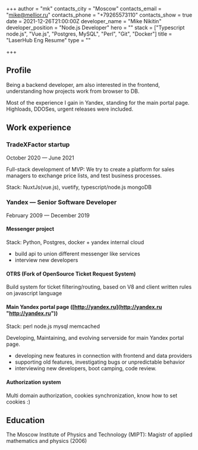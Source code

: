 +++
author = "mk"
contacts_city = "Moscow"
contacts_email = "mike@mellior.ru"
contacts_phone = "+79265573110"
contacts_show = true
date = 2021-12-26T21:00:00Z
developer_name = "Mike Nikitin"
developer_position = "Node.js Developer"
hero = ""
stack = ["Typescript node.js", "Vue.js", "Postgres, MySQL", "Perl", "Git", "Docker"]
title = "LaserHub Eng Resume"
type = ""

+++
## Profile

Being a backend developer, am also interested in the frontend, understanding how projects work from browser to DB.

Most of the experience I gain in Yandex, standing for the main portal page. Highloads, DDOSes, urgent releases were included.

## Work experience

### **TradeXFactor startup**

October 2020 — June 2021

Full-stack development of MVP: We try to create a platform for sales managers to exchange price lists, and test business processes.

Stack: NuxtJs(vue.js), vuetify, typescript/node.js mongoDB

### **Yandex** — Senior Software Developer

February 2009 — December 2019

#### **Messenger project**

Stack: Python, Postgres, docker + yandex internal cloud

* build api to union different messenger like services
* interview new developers

#### **OTRS** (Fork of OpenSource Ticket Request System)

Build system for ticket filtering/routing, based on V8 and client written rules on javascript language

#### **Main Yandex portal page** ([http://yandex.ru](http://yandex.ru "http://yandex.ru"))

Stack: perl node.js mysql memcached

Developing, Maintaining, and evolving serverside for main Yandex portal page.

* developing new features in connection with frontend and data providers
* supporting old features, investigating bugs or unpredictable behavior
* interviewing new developers, boot camping, code review.

#### **Authorization system**

Multi domain authorization, cookies synchronization, know how to set cookies :)

## Education

The Moscow Institute of Physics and Technology (MIPT): Magistr of applied mathematics and physics (2006)